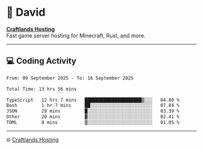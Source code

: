 # 👋 David

**[Craftlands Hosting](https://craftlands.host)**  
Fast game server hosting for Minecraft, Rust, and more.

---

## 💻 Coding Activity

<!--START_SECTION:waka-->

```txt
From: 09 September 2025 - To: 16 September 2025

Total Time: 13 hrs 56 mins

TypeScript   12 hrs 7 mins   █████████████████████▒░░░   84.80 %
Bash         1 hr 7 mins     ██░░░░░░░░░░░░░░░░░░░░░░░   07.84 %
JSON         29 mins         █░░░░░░░░░░░░░░░░░░░░░░░░   03.39 %
Other        20 mins         ▓░░░░░░░░░░░░░░░░░░░░░░░░   02.41 %
TOML         8 mins          ▒░░░░░░░░░░░░░░░░░░░░░░░░   01.05 %
```

<!--END_SECTION:waka-->

---

🌐 [Craftlands Hosting](https://craftlands.host)  
